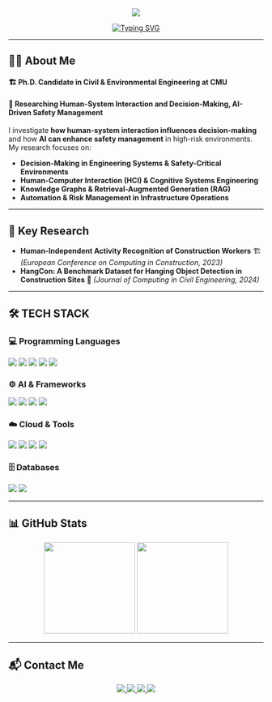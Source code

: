 <div align="center">
<img src="https://capsule-render.vercel.app/api?type=soft&color=E0E0E0,C41230&height=180&section=header&text=Seongeun%20Park&fontSize=45&fontColor=ffffff&fontAlign=50&fontAlignY=50&desc=AI%20for%20Human-System%20Interaction%20|%20Decision%20Support&descAlign=50&descAlignY=70" />

  [![Typing SVG](https://readme-typing-svg.demolab.com?font=Helvetica&weight=500&size=30&pause=1000&color=374151&center=true&vCenter=true&random=true&width=800&height=70&lines=AI+for+Human-System+Interaction+%7C+Decision+Support;Risk+Analysis+%7C+Safety-Critical+Engineering;Knowledge+Graph+%7C+RAG+%7C+Automation)](https://git.io/typing-svg)
</div>


---

## 👨‍💻 About Me  
<div align="left">
  <h4> 🏗️ Ph.D. Candidate in Civil & Environmental Engineering at CMU </h4>
  <h4> 🔬 Researching Human-System Interaction and Decision-Making, AI-Driven Safety Management</h4>
</div>

I investigate **how human-system interaction influences decision-making** and how **AI can enhance safety management** in high-risk environments. My research focuses on:  
- **Decision-Making in Engineering Systems & Safety-Critical Environments**  
- **Human-Computer Interaction (HCI) & Cognitive Systems Engineering**  
- **Knowledge Graphs & Retrieval-Augmented Generation (RAG)**  
- **Automation & Risk Management in Infrastructure Operations**  

---

## 🔑 Key Research  
- **Human-Independent Activity Recognition of Construction Workers** 🏗️ *(European Conference on Computing in Construction, 2023)*  
- **HangCon: A Benchmark Dataset for Hanging Object Detection in Construction Sites** 📸 *(Journal of Computing in Civil Engineering, 2024)*  

---

## 🛠️ TECH STACK  

### 💻 Programming Languages  
<div align="left">
  <img src="https://img.shields.io/badge/Python-3776AB?style=for-the-badge&logo=Python&logoColor=white"/>
  <img src="https://img.shields.io/badge/C++-00599C?style=for-the-badge&logo=C%2B%2b&logoColor=white"/> 
  <img src="https://img.shields.io/badge/JavaScript-F7DF1E?style=for-the-badge&logo=JavaScript&logoColor=white"/> 
  <img src="https://img.shields.io/badge/R-276DC3?style=for-the-badge&logo=R&logoColor=white"/> 
  <img src="https://img.shields.io/badge/MATLAB-0076A8?style=for-the-badge&logo=MathWorks&logoColor=white"/>
</div>

### ⚙️ AI & Frameworks  
<div align="left">
  <img src="https://img.shields.io/badge/TensorFlow-FF6F00?style=for-the-badge&logo=TensorFlow&logoColor=white"/>
  <img src="https://img.shields.io/badge/PyTorch-EE4C2C?style=for-the-badge&logo=PyTorch&logoColor=white"/>
  <img src="https://img.shields.io/badge/Neo4j-008CC1?style=for-the-badge&logo=Neo4j&logoColor=white"/>
  <img src="https://img.shields.io/badge/Django-092E20?style=for-the-badge&logo=Django&logoColor=white"/>
</div>

### ☁️ Cloud & Tools  
<div align="left">
  <img src="https://img.shields.io/badge/Amazon AWS-232F3E?style=for-the-badge&logo=amazonaws&logoColor=white"/>
  <img src="https://img.shields.io/badge/Docker-2496ED?style=for-the-badge&logo=Docker&logoColor=white"/>
  <img src="https://img.shields.io/badge/Git-F05032?style=for-the-badge&logo=Git&logoColor=white"/>
  <img src="https://img.shields.io/badge/Tableau-E97627?style=for-the-badge&logo=Tableau&logoColor=white"/>
</div>

### 🗄️ Databases  
<div align="left">
  <img src="https://img.shields.io/badge/MySQL-4479A1?style=for-the-badge&logo=MySQL&logoColor=white"/>
  <img src="https://img.shields.io/badge/MongoDB-47A248?style=for-the-badge&logo=MongoDB&logoColor=white"/>
</div>

---

## 📊 GitHub Stats  
<div align="center">
  <img height="180em" src="https://github-readme-streak-stats.herokuapp.com/?user=separk-1&theme=ayu-mirage"/>
  <img height="180em" src="https://github-readme-stats.vercel.app/api/top-langs/?username=separk-1&layout=compact&theme=ayu-mirage"/>
</div>

---

## 📬 Contact Me  
<div align="center">
  <a href="mailto:seongeup@andrew.cmu.edu">
    <img src="https://img.shields.io/badge/Gmail-EA4335?style=for-the-badge&logo=gmail&logoColor=white"/>
  </a>
  <a href="https://github.com/separk-1">
    <img src="https://img.shields.io/badge/Github-181717?style=for-the-badge&logo=github&logoColor=white"/>
  </a>
  <a href="https://www.linkedin.com/in/separk111/">
    <img src="https://img.shields.io/badge/LinkedIn-0077B5?style=for-the-badge&logo=linkedin&logoColor=white"/>
  </a>
  <a href="https://separk-1.github.io">
    <img src="https://img.shields.io/badge/Website-4285F4?style=for-the-badge&logo=googlechrome&logoColor=white"/>
  </a>
</div>
